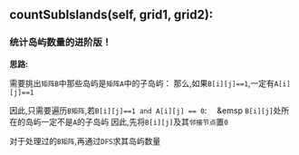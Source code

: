 ## countSubIslands(self, grid1, grid2):
### 统计岛屿数量的进阶版！

**思路:**

需要挑出`矩阵B`中那些岛屿是`矩阵A`中的子岛屿：
那么,如果`B[i][j]==1`,一定有`A[i][j]==1`

因此,只需要遍历`B矩阵`,若`B[i][j]==1 and A[i][j] == 0`:
&emsp;&emsp `B[i][j]`处所在的岛屿一定不是`A`的子岛屿
因此,先将`B[i][j]`及其`邻接节点`置`0`

对于处理过的`B矩阵`,再通过`DFS`求其岛屿数量